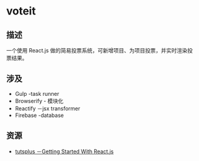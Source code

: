 voteit
==========

## 描述

一个使用 React.js 做的简易投票系统，可新增项目、为项目投票，并实时渲染投票结果。


## 涉及

- Gulp -task runner
- Browserify - 模块化
- Reactify －jsx transformer
- Firebase -database

## 资源

- [tutsplus －Getting Started With React.js](https://code.tutsplus.com/courses/getting-started-with-reactjs/lessons/jsx-vs-reactdom)